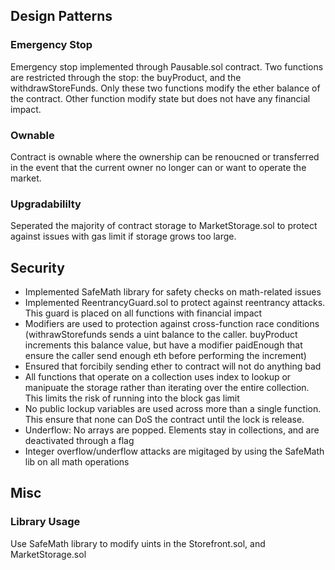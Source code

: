 ## Design Patterns

### Emergency Stop
Emergency stop implemented through Pausable.sol contract. Two functions are restricted through the stop: the buyProduct, and the withdrawStoreFunds. Only these two functions modify the ether balance of the contract. Other function modify state but does not have any financial impact.

### Ownable
Contract is ownable where the ownership can be renoucned or transferred in the event that the current owner no longer can or want to operate the market.

### Upgradabililty
Seperated the majority of contract storage to MarketStorage.sol to protect against issues with gas limit if storage grows too large.

## Security
* Implemented SafeMath library for safety checks on math-related issues
* Implemented ReentrancyGuard.sol to protect against reentrancy attacks. This guard is placed on all functions with financial impact
* Modifiers are used to protection against cross-function race conditions (withrawStorefunds sends a uint balance to the caller. buyProduct increments this balance value, but have a modifier paidEnough that ensure the caller send enough eth before performing the increment)
* Ensured that forcibily sending ether to contract will not do anything bad
* All functions that operate on a collection uses index to lookup or manipuate the storage rather than iterating over the entire collection. This limits the risk of running into the block gas limit
* No public lockup variables are used across more than a single function. This ensure that none can DoS the contract until the lock is release.
* Underflow: No arrays are popped. Elements stay in collections, and are deactivated through a flag
* Integer overflow/underflow attacks are migitaged by using the SafeMath lib on all math operations

## Misc

### Library Usage
Use SafeMath library to modify uints in the Storefront.sol, and MarketStorage.sol

